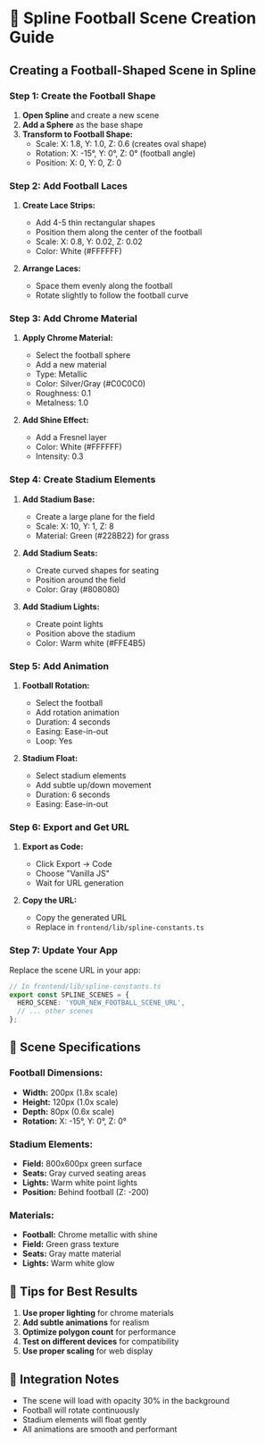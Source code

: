 # 🏈 Spline Football Scene Creation Guide

## Creating a Football-Shaped Scene in Spline

### Step 1: Create the Football Shape

1. **Open Spline** and create a new scene
2. **Add a Sphere** as the base shape
3. **Transform to Football Shape:**
   - Scale: X: 1.8, Y: 1.0, Z: 0.6 (creates oval shape)
   - Rotation: X: -15°, Y: 0°, Z: 0° (football angle)
   - Position: X: 0, Y: 0, Z: 0

### Step 2: Add Football Laces

1. **Create Lace Strips:**
   - Add 4-5 thin rectangular shapes
   - Position them along the center of the football
   - Scale: X: 0.8, Y: 0.02, Z: 0.02
   - Color: White (#FFFFFF)

2. **Arrange Laces:**
   - Space them evenly along the football
   - Rotate slightly to follow the football curve

### Step 3: Add Chrome Material

1. **Apply Chrome Material:**
   - Select the football sphere
   - Add a new material
   - Type: Metallic
   - Color: Silver/Gray (#C0C0C0)
   - Roughness: 0.1
   - Metalness: 1.0

2. **Add Shine Effect:**
   - Add a Fresnel layer
   - Color: White (#FFFFFF)
   - Intensity: 0.3

### Step 4: Create Stadium Elements

1. **Add Stadium Base:**
   - Create a large plane for the field
   - Scale: X: 10, Y: 1, Z: 8
   - Material: Green (#228B22) for grass

2. **Add Stadium Seats:**
   - Create curved shapes for seating
   - Position around the field
   - Color: Gray (#808080)

3. **Add Stadium Lights:**
   - Create point lights
   - Position above the stadium
   - Color: Warm white (#FFE4B5)

### Step 5: Add Animation

1. **Football Rotation:**
   - Select the football
   - Add rotation animation
   - Duration: 4 seconds
   - Easing: Ease-in-out
   - Loop: Yes

2. **Stadium Float:**
   - Select stadium elements
   - Add subtle up/down movement
   - Duration: 6 seconds
   - Easing: Ease-in-out

### Step 6: Export and Get URL

1. **Export as Code:**
   - Click Export → Code
   - Choose "Vanilla JS"
   - Wait for URL generation

2. **Copy the URL:**
   - Copy the generated URL
   - Replace in `frontend/lib/spline-constants.ts`

### Step 7: Update Your App

Replace the scene URL in your app:

```typescript
// In frontend/lib/spline-constants.ts
export const SPLINE_SCENES = {
  HERO_SCENE: 'YOUR_NEW_FOOTBALL_SCENE_URL',
  // ... other scenes
};
```

## 🎯 Scene Specifications

### Football Dimensions:
- **Width:** 200px (1.8x scale)
- **Height:** 120px (1.0x scale) 
- **Depth:** 80px (0.6x scale)
- **Rotation:** X: -15°, Y: 0°, Z: 0°

### Stadium Elements:
- **Field:** 800x600px green surface
- **Seats:** Gray curved seating areas
- **Lights:** Warm white point lights
- **Position:** Behind football (Z: -200)

### Materials:
- **Football:** Chrome metallic with shine
- **Field:** Green grass texture
- **Seats:** Gray matte material
- **Lights:** Warm white glow

## 🚀 Tips for Best Results

1. **Use proper lighting** for chrome materials
2. **Add subtle animations** for realism
3. **Optimize polygon count** for performance
4. **Test on different devices** for compatibility
5. **Use proper scaling** for web display

## 📱 Integration Notes

- The scene will load with opacity 30% in the background
- Football will rotate continuously
- Stadium elements will float gently
- All animations are smooth and performant 